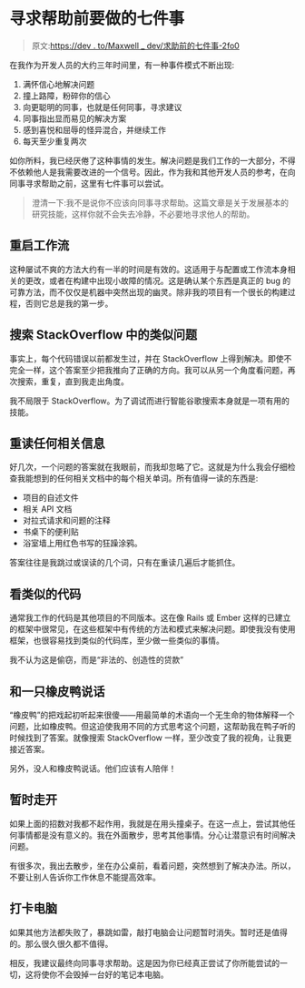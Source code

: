 # 寻求帮助前要做的七件事

> 原文:[https://dev . to/Maxwell _ dev/求助前的七件事-2fo0](https://dev.to/maxwell_dev/seven-things-to-do-before-asking-for-help-2fo0)

在我作为开发人员的大约三年时间里，有一种事件模式不断出现:

1.  满怀信心地解决问题
2.  撞上路障，粉碎你的信心
3.  向更聪明的同事，也就是任何同事，寻求建议
4.  同事指出显而易见的解决方案
5.  感到喜悦和屈辱的怪异混合，并继续工作
6.  每天至少重复两次

如你所料，我已经厌倦了这种事情的发生。解决问题是我们工作的一大部分，不得不依赖他人是我需要改进的一个信号。因此，作为我和其他开发人员的参考，在向同事寻求帮助之前，这里有七件事可以尝试。

> 澄清一下:我不是说你不应该向同事寻求帮助。这篇文章是关于发展基本的研究技能，这样你就不会失去冷静，不必要地寻求他人的帮助。

## 重启工作流

这种屡试不爽的方法大约有一半的时间是有效的。这适用于与配置或工作流本身相关的更改，或者在构建中出现小故障的情况。这是确认某个东西是真正的 bug 的可靠方法，而不仅仅是机器中突然出现的幽灵。除非我的项目有一个很长的构建过程，否则它总是我的第一步。

## 搜索 StackOverflow 中的类似问题

事实上，每个代码错误以前都发生过，并在 StackOverflow 上得到解决。即使不完全一样，这个答案至少把我推向了正确的方向。我可以从另一个角度看问题，再次搜索，重复，直到我走出角度。

我不局限于 StackOverflow。为了调试而进行智能谷歌搜索本身就是一项有用的技能。

## 重读任何相关信息

好几次，一个问题的答案就在我眼前，而我却忽略了它。这就是为什么我会仔细检查我能想到的任何相关文档中的每个相关单词。所有值得一读的东西是:

*   项目的自述文件
*   相关 API 文档
*   对拉式请求和问题的注释
*   书桌下的便利贴
*   浴室墙上用红色书写的狂躁涂鸦。

答案往往是我跳过或误读的几个词，只有在重读几遍后才能抓住。

## 看类似的代码

通常我工作的代码是其他项目的不同版本。这在像 Rails 或 Ember 这样的已建立的框架中很常见，在这些框架中有传统的方法和模式来解决问题。即使我没有使用框架，也很容易找到类似的代码库，至少做一些类似的事情。

我不认为这是偷窃，而是“非法的、创造性的贷款”

## 和一只橡皮鸭说话

“橡皮鸭”的把戏起初听起来很傻——用最简单的术语向一个无生命的物体解释一个问题，比如橡皮鸭。但这迫使我用不同的方式思考这个问题，这帮助我在鸭子听的时候找到了答案。就像搜索 StackOverflow 一样，至少改变了我的视角，让我更接近答案。

另外，没人和橡皮鸭说话。他们应该有人陪伴！

## 暂时走开

如果上面的招数对我都不起作用，我就是在用头撞桌子。在这一点上，尝试其他任何事情都是没有意义的。我在外面散步，思考其他事情。分心让潜意识有时间解决问题。

有很多次，我出去散步，坐在办公桌前，看着问题，突然想到了解决办法。所以，不要让别人告诉你工作休息不能提高效率。

## 打卡电脑

如果其他方法都失败了，暴跳如雷，敲打电脑会让问题暂时消失。暂时还是值得的。那么很久很久都不值得。

相反，我建议最终向同事寻求帮助。这是因为你已经真正尝试了你所能尝试的一切，这将使你不会毁掉一台好的笔记本电脑。